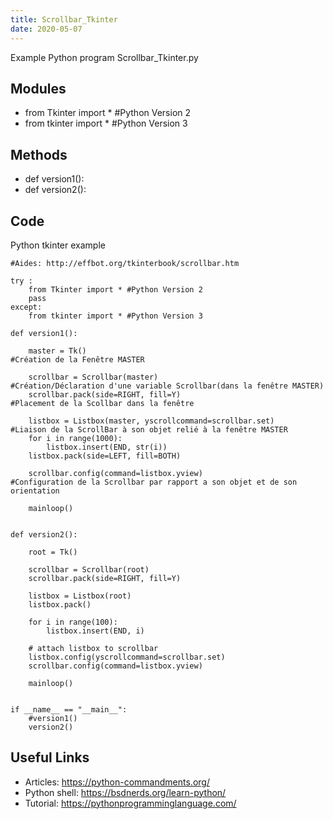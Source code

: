 ```yaml
---
title: Scrollbar_Tkinter
date: 2020-05-07
---
```

Example Python program Scrollbar_Tkinter.py

## Modules

* from Tkinter import * #Python Version 2
* from tkinter import * #Python Version 3

## Methods

* def version1():
* def version2():

## Code

Python tkinter example

    #Aides: http://effbot.org/tkinterbook/scrollbar.htm
    
    try :
        from Tkinter import * #Python Version 2
        pass
    except:
        from tkinter import * #Python Version 3
     
    def version1():
        
        master = Tk()                                               #Création de la Fenêtre MASTER
    
        scrollbar = Scrollbar(master)                               #Création/Déclaration d'une variable Scrollbar(dans la fenêtre MASTER)
        scrollbar.pack(side=RIGHT, fill=Y)                          #Placement de la Scollbar dans la fenêtre 
    
        listbox = Listbox(master, yscrollcommand=scrollbar.set)     #Liaison de la ScrollBar à son objet relié à la fenêtre MASTER
        for i in range(1000):
            listbox.insert(END, str(i))
        listbox.pack(side=LEFT, fill=BOTH)
    
        scrollbar.config(command=listbox.yview)                     #Configuration de la Scrollbar par rapport a son objet et de son orientation
    
        mainloop()
    
    
    def version2():
    
        root = Tk()
    
        scrollbar = Scrollbar(root)
        scrollbar.pack(side=RIGHT, fill=Y)
    
        listbox = Listbox(root)
        listbox.pack()
    
        for i in range(100):
            listbox.insert(END, i)
    
        # attach listbox to scrollbar
        listbox.config(yscrollcommand=scrollbar.set)
        scrollbar.config(command=listbox.yview)
    
        mainloop()
    
    
    if __name__ == "__main__":
        #version1()
        version2()
    

## Useful Links

- Articles: https://python-commandments.org/
- Python shell: https://bsdnerds.org/learn-python/
- Tutorial: https://pythonprogramminglanguage.com/
